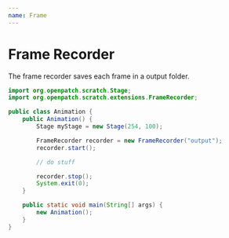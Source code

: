 ```yaml
---
name: Frame
---
```


# Frame Recorder

The frame recorder saves each frame in a output folder.

```java
import org.openpatch.scratch.Stage;
import org.openpatch.scratch.extensions.FrameRecorder;

public class Animation {
    public Animation() {
        Stage myStage = new Stage(254, 100);

        FrameRecorder recorder = new FrameRecorder("output");
        recorder.start();

        // do stuff

        recorder.stop();
        System.exit(0);
    }

    public static void main(String[] args) {
        new Animation();
    }
}
```